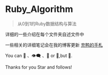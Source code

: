 # Ruby_Algorithm

> 从0到1的Ruby数据结构与算法

详细的一些介绍在每个文件夹自述文件中

一些相关的详细笔记会在我的博客更新 [充鸭的手札](https://blog.varsion.cn)

You can 💬 、👁‍🗨 、💓 or 🌟,but 🤺.

Thanks for you Star and follows!